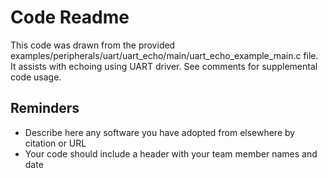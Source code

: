 # Code Readme

This code was drawn from the provided examples/peripherals/uart/uart_echo/main/uart_echo_example_main.c file. It assists with echoing using UART driver. See comments for supplemental code usage.

## Reminders
- Describe here any software you have adopted from elsewhere by citation or URL
- Your code should include a header with your team member names and date
